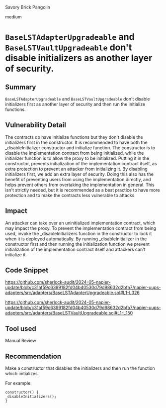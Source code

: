 Savory Brick Pangolin

medium

# `BaseLSTAdapterUpgradeable` and `BaseLSTVaultUpgradeable` don't disable initializers as another layer of security.

## Summary
`BaseLSTAdapterUpgradeable` and `BaseLSTVaultUpgradeable` don't disable initializers first as another layer of security and then run the initialize functions.

## Vulnerability Detail 
The contracts do have initialize functions but they don't disable the initializers first in the constructor. It is recommended to have both the _disableInitializer constructor and initialize function. The constructor is to disable the implementation contract from being initialized, while the initializer function is to allow the proxy to be initialized. Putting it in the constructor, prevents initialization of the implementation contract itself, as extra protection to prevent an attacker from initializing it. By disabling initializers first, we add an extra layer of security. Doing this also has the benefit of preventing users from using the implementation directly, and helps prevent others from overtaking the implementation in general. This isn't strictly needed, but it is recommended as a best practice to have more protection and to make the contracts less vulnerable to attacks.

## Impact
An attacker can take over an uninitialized implementation contract, which may impact the proxy. To prevent the implementation contract from being used, invoke the _disableInitializers function in the constructor to lock it when it is deployed automatically. By running _disableInitializer in the constructor first and then running the initialization function we prevent initialization of the implementation contract itself and attackers can't initialize it.

## Code Snippet
https://github.com/sherlock-audit/2024-05-napier-update/blob/c31af59c6399182fd04b40530d79d98632d2bfa7/napier-uups-adapters/src/adapters/BaseLSTAdapterUpgradeable.sol#L1-L326

https://github.com/sherlock-audit/2024-05-napier-update/blob/c31af59c6399182fd04b40530d79d98632d2bfa7/napier-uups-adapters/src/adapters/BaseLSTVaultUpgradeable.sol#L1-L150

## Tool used
Manual Review

## Recommendation
Make a constructor that disables the initializers and then run the function which initializes.

For example:
```solidity
constructor() {
_disableInitializers();
}
```
